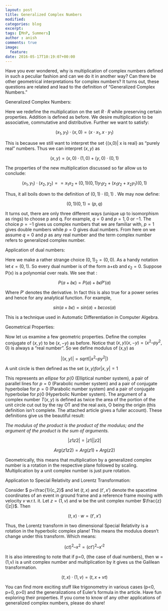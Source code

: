 ```yaml
---
layout: post
title: Generalized Complex Numbers
modified:
categories: blog
excerpt:
tags: [MnP, Summers]
author : anish
comments: true
image:
  feature:
date: 2016-05-17T10:19:07+00:00
---
```


Have you ever wondered, why is multiplication of complex numbers defined in such a peculiar fashion and can we do it in another way? Can there be other geometrical interpretations for complex numbers? It turns out, these questions are related and lead to the definition of “Generalized Complex Numbers.”

Generalized Complex Numbers:

Here we redefine the multiplication on the set $R\cdot R$ while preserving certain properties. Addition is defined as before. We desire multiplication to be associative, commutative and distributive. Further we want to satisfy:

$$ (x_1,y_1)\cdot (x,0) = (x\cdot x_1,x\cdot y_1) $$

This is because we still want to interpret the set {(x,0)| x is real} as “purely real” numbers. Thus we can interpret $(x,y)$ as

$$(x,y) = (x,0)\cdot (1,0)+(y,0)\cdot (0,1)$$

The properties of the new multiplication discussed so far allow us to conclude:

$$(x_1,y_1)\cdot (x_2,y_2)= =x_1x_2 + (0,1)(0,1)y_1y_2 + (x_1y_2 + x_2y_1)(0,1)$$

Thus, it all boils down to the definition of $(0,1)\cdot (0,1)$ . We may now define:

$$(0,1)(0,1)=(p,q)$$

It turns out, there are only three different ways (unique up to isomorphism as rings) to choose p and q. For example, $q = 0$ and $p = 1 , 0$ or $-1$. The choice $p = -1$ gives us complex numbers that we are familiar with, $p = 1$ gives double numbers while $p = 0$ gives dual numbers. From here on we assume $q = 0$ and $p$ as any real number and the term complex number refers to generalized complex number.

Application of dual numbers:

Here we make a rather strange choice $(0,1)_2 = (0,0)$. As a handy notation let $\epsilon  = (0,1)$. So every dual number is of the form a+ɛb and $\epsilon_2 = 0$. Suppose P(x) is a polynomial over reals. We see that :

$$P(a+b\epsilon) = P(a) + b\epsilon P'(a)$$

Where $P'$ denotes the derivative. In fact this is also true for a power series and hence for any analytical function. For example,

$$sin(a+b\epsilon) = sin(a) + b\epsilon cos(a)$$

This is a technique used in Automatic Differentiation in Computer Algebra.

Geometrical Properties:

Now let us examine a few geometric properties. Define the complex conjugate of $(x,y)$ to be $(x,-y)$ as before. Notice that $(x,y)(x,-y) = (x^2 – py^2,0)$ is always a “real number”. So we define modulus of (x,y) as

$$|(x,y)| = sqrt(|x^2 –py^2|)$$

A unit circle is then defined as the set $(x,y) for |x,y|=1$

This represents an *ellipse* for $p \langle 0$ (Elliptical number system), a pair of parallel lines for $p=0$ (Parabolic number system) and a pair of conjugate hyperbolae for $p=0$ (Parabolic number system) and a pair of conjugate hyperbolae for  $p\rangle 0$ (Hyperbolic Number system). The argument of a complex number $T(x,y)$ is defined as twice the area of the portion of the unit circle cut out by the ray OT and the real axis, O being the origin (this definition isn’t complete. The attached article gives a fuller account). These definitions give us the beautiful result:


_The modulus of the product is the product of the modulus; and the argument of the product is the sum of arguments._

$$|z1z2| = |z1||z2|$$

$$Arg(z1z2) = Arg(z1) + Arg(z2)$$

Geometrically, this means that multiplication by a generalized complex number is a rotation in the respective plane followed by scaling. Multiplication by a unit complex number is just pure rotation.

Application to Special Relativity and Lorentz Transformation:

Consider $ p=\frac{1}{c_2}$ and let $(t,x)$ and $(t',x')$ denote the spacetime coordinates of an event in ground frame and a reference frame moving with velocity $v$ w.r.t. it. Let $z = (1,v)$ and w be the unit complex number $\frac{z}{|z|}$. Then

$$(t,x)\cdot w =  (t',x')$$

Thus, the Lorentz transform in two dimensional Special Relativity is a rotation in the hyperbolic complex plane! This means the modulus doesn’t change under this transform. Which means:

$$(ct)^2 – x^2 = (ct')^2 – x'^2$$

It is also interesting to note that if p=0, (the case of dual numbers), then w = (1,v) is a unit complex number and multiplication by it gives us the Galilean transformation.

$$(t,x)\cdot (1,v) = (t, x+vt )$$

You can find more exciting stuff like trigonometry in various cases (p<0, p=0, p>0) and the generalizations of Euler’s formula in the article. Have fun exploring their properties. If you come to know of any other applications of generalized complex numbers, please do share!

